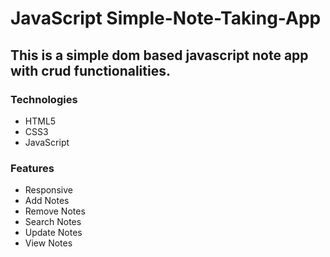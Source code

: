 # JavaScript Simple-Note-Taking-App

## This is a simple dom based javascript note app with crud functionalities.

### Technologies
- HTML5
- CSS3
- JavaScript

### Features
- Responsive
- Add Notes
- Remove Notes
- Search Notes
- Update Notes 
- View Notes
